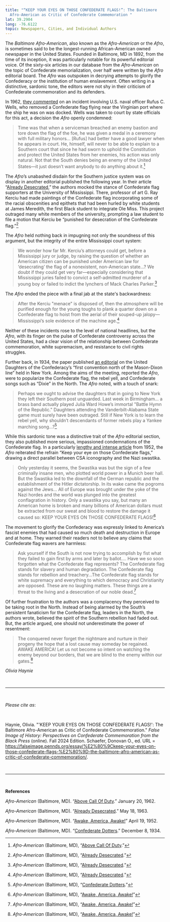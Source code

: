 ```yaml
---
title: "“KEEP YOUR EYES ON THOSE CONFEDERATE FLAGS!”: The Baltimore
  Afro-American as Critic of Confederate Commemoration "
lat: 39.2904
long: -76.6122
topic: Newspapers, Cities, and Individual Authors
---
```

The *Baltimore Afro-American*, also known as the *Afro-American* or the *Afro*, is sometimes said to be the longest-running African-American owned newspaper in the United States. Founded in Baltimore, MD in 1892, from the time of its inception, it was particularly notable for its powerful editorial voice. Of the sixty-six articles in our database from the *Afro-American* on the topic of Confederate memorialization, over half were written by the *Afro* editorial board. The *Afro* was outspoken in decrying attempts to glorify the Confederacy or the institution of human enslavement. Often writing in a distinctive, sardonic tone, the editors were not shy in their criticism of Confederate commemoration and its defenders.

In 1962, [they commented](https://news.google.com/newspapers?nid=UBnQDr5gPskC&dat=19620120&printsec=frontpage&hl=en) on an incident involving U.S. naval officer Rufus C. Wells, who removed a Confederate flag flying near the Virginian port where the ship he was on was docked. Wells was taken to court by state officials for this act, a decision the *Afro* openly condemned:

> Time was that when a serviceman breached an enemy bastion and tore down the flag of the foe, he was given a medal in a ceremony with full military honors… \[Rufus] had better have a good lawyer when he appears in court. He, himself, will never to be able to explain to a Southern court that since he had sworn to uphold the Constitution and protect the United States from her enemies, his action was only natural. Not that the South denies being an enemy of the United States—it just doesn’t want anybody to do anything about it.[^1]

The *Afro*’s unabashed disdain for the Southern justice system was on display in another editorial published the following year. In their article “[Already Desecrated](https://news.google.com/newspapers?id=atMmAAAAIBAJ&sjid=nAIGAAAAIBAJ&pg=1234%2C224445),” the authors mocked the stance of Confederate flag supporters at the University of Mississippi. There, professor of art G. Ray Kerciu had made paintings of the Confederate flag incorporating some of the racial obscenities and epithets that had been hurled by white students at James Meredith, the first Black student to integrate Ole Miss. This project outraged many white members of the university, prompting a law student to file a motion that Kerciu be “punished for desecration of the Confederate flag.”[^2]

The *Afro* held nothing back in impugning not only the soundness of this argument, but the integrity of the entire Mississippi court system:

> We wonder how far Mr. Kerciu’s attorneys could get, before a Mississippi jury or judge, by raising the question of whether an American citizen can be punished under American law for ‘desecrating’ the flag of a nonexistent, non-American state…? We doubt if they could get very far—especially considering that Mississippi juries failed to convict a self-admitted murderer of a young boy or failed to indict the lynchers of Mack Charles Parker.[^3]

The *Afro* ended the piece with a final jab at the state's backwardness:

> After the Kerciu "menace" is disposed of, then the atmosphere will be purified enough for the young toughs to plank a quarter down on a Confederate flag to hoist from the aerial of their souped-up jalopy—Mississippi’s sole evidence of the machine age.[^4]

Neither of these incidents rose to the level of national headlines, but the *Afro*, with its finger on the pulse of Confederate controversy across the United States, had a clear vision of the relationship between Confederate commemoration, white supremacism, and resistance to civil rights struggles. 

Further back, in 1934, the paper published [an editorial](https://news.google.com/newspapers?id=qtMmAAAAIBAJ&sjid=nwIGAAAAIBAJ&pg=4898%2C1915361) on the United Daughters of the Confederacy’s “first convention north of the Mason-Dixon line” held in New York. Among the aims of the meeting, reported the *Afro*, were to popularize the Confederate flag, the rebel yell, and Confederate songs such as “Dixie” in the North. The *Afro* noted, with a touch of snark:

> Perhaps we ought to advise the daughters that in going to New York they left their Southern post unguarded. Last week in Birmingham… a brass band actually played Julia Ward Howe’s immortal "Battle Hymn of the Republic." Daughters attending the Vanderbilt-Alabama State game must surely have been outraged. Still if New York is to learn the rebel yell, why shouldn’t descendants of former rebels play a Yankee marching song…?[^5]

While this sardonic tone was a distinctive trait of the *Afro* editorial section, they also published more serious, impassioned condemnations of the Confederate flag. In a particularly [lengthy and intense article](https://afro.com/archives/) from 1952, the *Afro* reiterated the refrain “Keep your eye on those Confederate flags,” drawing a direct parallel between CSA iconography and the Nazi swastika. 

> Only yesterday it seems, the Swastika was but the sign of a few criminally insane men, who plotted world power in a Munich beer hall. But the Swastika led to the downfall of the German republic and the establishment of the Hitler dictatorship. In its wake came the pogroms against the Jews… All of Europe was brought under the yoke of the Nazi hordes and the world was plunged into the greatest conflagration in history. Only a swastika you say, but many an American home is broken and many billions of American dollars must be extracted from our sweat and blood to restore the damage it caused so: KEEP YOUR EYES ON THOSE CONFEDERATE FLAGS![^6]

The movement to glorify the Confederacy was expressly linked to America’s fascist enemies that had caused so much death and destruction in Europe and at home. They warned their readers not to believe any claims that Confederate flag wavers are harmless:

> Ask yourself if the South is not now trying to accomplish by fist what they failed to gain first by arms and later by ballot…. Have we so soon forgotten what the Confederate flag represents? The Confederate flag stands for slavery and human degradation. The Confederate flag stands for rebellion and treachery…The Confederate flag stands for white supremacy and everything to which democracy and Christianity are opposed. These are no laughing matters. These things are a threat to the living and a desecration of our noble dead.[^7]

Of further frustration to the authors was a complacency they perceived to be taking root in the North. Instead of being alarmed by the South’s persistent fanaticism for the Confederate flag, leaders in the North, the authors wrote, believed the spirit of the Southern rebellion had faded out. But, the article argued, one should not underestimate the power of resentment:

> The conquered never forget the nightmare and nurture in their progeny the hope that a lost cause may someday be regained. AWAKE AMERICA! Let us not become so intent on watching the enemy beyond our borders, that we are blind to the enemy within our gates.[^8]

*Olivia Haynie*

<br>

<hr>

<br>

*Please cite as*: 

<br>

Haynie, Olivia. "'KEEP YOUR EYES ON THOSE CONFEDERATE FLAGS!': The Baltimore Afro-American as Critic of Confederate Commemoration." *False Image of History: Perspectives on Confederate Commemoration from the Black Press* (online). Fall 2024 Edition. Schaefer, Donovan O., ed. URL = https://falseimage.pennds.org/essay/%E2%80%9Ckeep-your-eyes-on-those-confederate-flags-%E2%80%9D-the-baltimore-afro-american-as-critic-of-confederate-commemoration/.

<br>

<hr>

<br>

**References**

*Afro-American* (Baltimore, MD). “[Above Call Of Duty](https://news.google.com/newspapers?nid=UBnQDr5gPskC&dat=19620120&printsec=frontpage&hl=en).” January 20, 1962.

*Afro-American* (Baltimore, MD). “[Already Desecrated](https://news.google.com/newspapers?id=qtMmAAAAIBAJ&sjid=nwIGAAAAIBAJ&pg=4898%2C1915361).” May 18, 1963.

*Afro-American* (Baltimore, MD). “[Awake, America, Awake!](https://afro.com/archives/)” April 19, 1952.

*Afro-American* (Baltimore, MD). “[Confederate Dotters](https://news.google.com/newspapers?id=-REnAAAAIBAJ&sjid=NwMGAAAAIBAJ&pg=6381%2C6220030).” December 8, 1934.

[^1]: *Afro-American* (Baltimore, MD), “[Above Call Of Duty](https://news.google.com/newspapers?nid=UBnQDr5gPskC&dat=19620120&printsec=frontpage&hl=en).”

[^2]: *Afro-American* (Baltimore, MD), “[Already Desecrated](https://news.google.com/newspapers?id=qtMmAAAAIBAJ&sjid=nwIGAAAAIBAJ&pg=4898%2C1915361).”

[^3]: *Afro-American* (Baltimore, MD), “[Already Desecrated](https://news.google.com/newspapers?id=qtMmAAAAIBAJ&sjid=nwIGAAAAIBAJ&pg=4898%2C1915361).”

[^4]: *Afro-American* (Baltimore, MD), “[Already Desecrated](https://news.google.com/newspapers?id=qtMmAAAAIBAJ&sjid=nwIGAAAAIBAJ&pg=4898%2C1915361).”

[^5]: *Afro-American* (Baltimore, MD), “[Confederate Dotters](https://news.google.com/newspapers?id=-REnAAAAIBAJ&sjid=NwMGAAAAIBAJ&pg=6381%2C6220030).”

[^6]: *Afro-American* (Baltimore, MD), “[Awake, America, Awake!](https://afro.com/archives/)”

[^7]: *Afro-American* (Baltimore, MD), “[Awake, America, Awake!](<>)”

[^8]: *Afro-American* (Baltimore, MD), “[Awake, America, Awake!](https://afro.com/archives/)”
